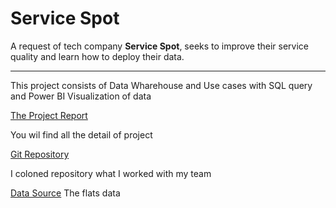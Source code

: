 
# Service Spot

A request of tech company **Service Spot**, seeks to improve their service quality and learn how to deploy their data.

___

This project consists of Data Wharehouse and Use cases with SQL query and Power BI Visualization of data

[The Project Report](https://github.com/Evank2023/School_Project_ETL_and_DataWharehouse/blob/master/Repport.docx)

You wil find all the detail of project

[Git Repository](https://github.com/Evank2023/School_Project_ETL_and_DataWharehouse/tree/Repository)

I coloned repository what I worked with my team

[Data Source](https://github.com/Evank2023/School_Project_ETL_and_DataWharehouse/tree/Data)
The flats data

